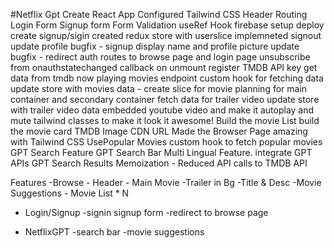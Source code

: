 #Netflix Gpt
Create React App
Configured Tailwind CSS
Header
Routing
Login Form
Signup form
Form Validation 
useRef Hook
firebase setup
deploy 
create signup/sigin 
created redux store with userslice 
implemneted signout
update profile
bugfix -  signup display name and profile picture update
bugfix - redirect auth routes to browse page and login page
unsubscribe from onauthstatechanged callback on unmount
register TMDB API key
get data from tmdb now playing movies endpoint
custom hook for fetching data
update store with movies data - create slice for movie
planning for main container and secondary container
fetch data for trailer video 
update store with trailer video data
embedded youtube video and make it autoplay and mute
tailwind classes to make it look it awesome!
Build the movie List
build the movie card
TMDB Image CDN URL 
Made the Browser Page amazing with Tailwind CSS
UsePopular Movies custom hook to fetch popular movies
GPT Search Feature
GPT Search Bar
Multi Lingual Feature. 
integrate GPT APIs
GPT Search Results
Memoization - Reduced API calls to TMDB API

Features 
-Browse
    - Header
    - Main Movie
        -Trailer in Bg
        -Title & Desc
        -Movie Suggestions
            - Movie List * N 
- Login/Signup 
    -signin signup form 
    -redirect to browse page

- NetflixGPT
    -search bar
    -movie suggestions